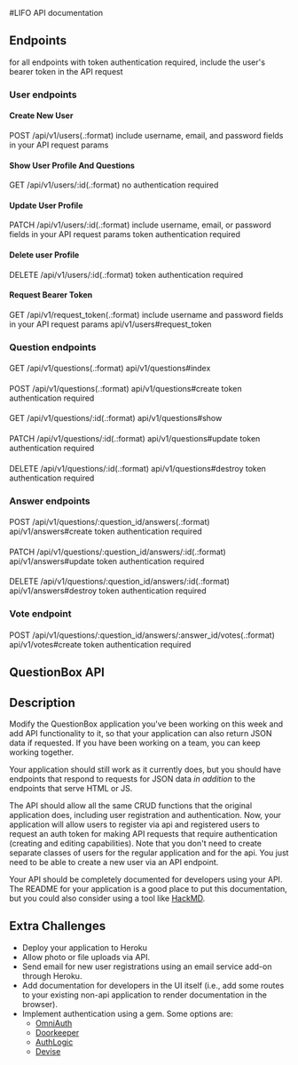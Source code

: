 #LIFO API documentation

## Endpoints
for all endpoints with token authentication required, include the user's bearer token in the API request

### User endpoints

#### Create New User
POST	/api/v1/users(.:format)	
include username, email, and password fields in your API request params

#### Show User Profile And Questions
GET	/api/v1/users/:id(.:format)	
no authentication required

#### Update User Profile
PATCH	/api/v1/users/:id(.:format)	
include username, email, or password fields in your API request params
token authentication required

#### Delete user Profile
DELETE	/api/v1/users/:id(.:format)	
token authentication required

#### Request Bearer Token
GET	/api/v1/request_token(.:format)
include username and password fields in your API request params
api/v1/users#request_token

### Question endpoints

#### 
GET	/api/v1/questions(.:format)	
api/v1/questions#index

#### 
POST	/api/v1/questions(.:format)	
api/v1/questions#create
token authentication required

#### 
GET	/api/v1/questions/:id(.:format)	
api/v1/questions#show

#### 
PATCH	/api/v1/questions/:id(.:format)	
api/v1/questions#update
token authentication required

#### 
DELETE	/api/v1/questions/:id(.:format)	
api/v1/questions#destroy
token authentication required

### Answer endpoints

#### 
POST	/api/v1/questions/:question_id/answers(.:format)	
api/v1/answers#create
token authentication required

#### 
PATCH	/api/v1/questions/:question_id/answers/:id(.:format)	
api/v1/answers#update
token authentication required

#### 
DELETE	/api/v1/questions/:question_id/answers/:id(.:format)	
api/v1/answers#destroy
token authentication required

### Vote endpoint

#### 
POST	/api/v1/questions/:question_id/answers/:answer_id/votes(.:format)	
api/v1/votes#create
token authentication required


## QuestionBox API

## Description

Modify the QuestionBox application you've been working on this week and add API functionality to it, so that your application can also return JSON data if requested. If you have been working on a team, you can keep working together.

Your application should still work as it currently does, but you should have endpoints that respond to requests for JSON data _in addition_ to the endpoints that serve HTML or JS.

The API should allow all the same CRUD functions that the original application does, including user registration and authentication. Now, your application will allow users to register via api and registered users to request an auth token for making API requests that require authentication (creating and editing capabilities). Note that you don't need to create separate classes of users for the regular application and for the api. You just need to be able to create a new user via an API endpoint.

Your API should be completely documented for developers using your API. The README for your application is a good place to put this documentation, but you could also consider using a tool like [HackMD](https://hackmd.io/).

## Extra Challenges

- Deploy your application to Heroku
- Allow photo or file uploads via API.
- Send email for new user registrations using an email service add-on through Heroku.
- Add documentation for developers in the UI itself (i.e., add some routes to your existing non-api application to render documentation in the browser).
- Implement authentication using a gem. Some options are:
  - [OmniAuth](https://github.com/omniauth/omniauth)
  - [Doorkeeper](https://github.com/doorkeeper-gem/doorkeeper)
  - [AuthLogic](https://github.com/binarylogic/authlogic)
  - [Devise](https://github.com/omniauth/omniauth)
